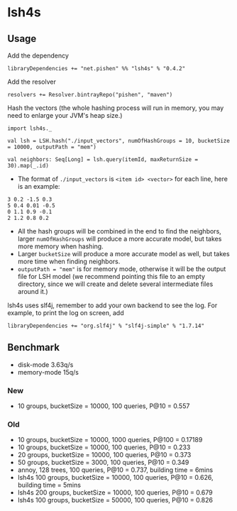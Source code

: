 # lsh4s

## Usage
Add the dependency
```
libraryDependencies += "net.pishen" %% "lsh4s" % "0.4.2"
```
Add the resolver
```
resolvers += Resolver.bintrayRepo("pishen", "maven")
```
Hash the vectors (the whole hashing process will run in memory, you may need to enlarge your JVM's heap size.)
```
import lsh4s._

val lsh = LSH.hash("./input_vectors", numOfHashGroups = 10, bucketSize = 10000, outputPath = "mem")

val neighbors: Seq[Long] = lsh.query(itemId, maxReturnSize = 30).map(_.id)
```
* The format of `./input_vectors` is `<item id> <vector>` for each line, here is an example:
```
3 0.2 -1.5 0.3
5 0.4 0.01 -0.5
0 1.1 0.9 -0.1
2 1.2 0.8 0.2
```
* All the hash groups will be combined in the end to find the neighbors, larger `numOfHashGroups` will produce a more accurate model, but takes more memory when hashing.
* Larger `bucketSize` will produce a more accurate model as well, but takes more time when finding neighbors.
* `outputPath = "mem"` is for memory mode, otherwise it will be the output file for LSH model (we recommend pointing this file to an empty directory, since we will create and delete several intermediate files around it.)

lsh4s uses slf4j, remember to add your own backend to see the log. For example, to print the log on screen, add
```
libraryDependencies += "org.slf4j" % "slf4j-simple" % "1.7.14"
```

## Benchmark
* disk-mode 3.63q/s
* memory-mode 15q/s

### New
* 10 groups, bucketSize = 10000, 100 queries, P@10 = 0.557

### Old
* 10 groups, bucketSize = 10000, 1000 queries, P@100 = 0.17189
* 10 groups, bucketSize = 10000, 100 queries, P@10 = 0.233
* 20 groups, bucketSize = 10000, 100 queries, P@10 = 0.373
* 50 groups, bucketSize = 3000, 100 queries, P@10 = 0.349
* annoy, 128 trees, 100 queries, P@10 = 0.737, building time = 6mins
* lsh4s 100 groups, bucketSize = 10000, 100 queries, P@10 = 0.626, building time = 5mins
* lsh4s 200 groups, bucketSize = 10000, 100 queries, P@10 = 0.679
* lsh4s 100 groups, bucketSize = 50000, 100 queries, P@10 = 0.826
